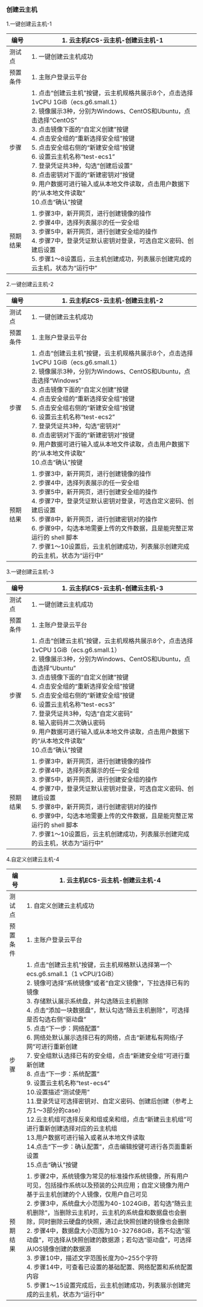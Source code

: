 ### 创建云主机

1.一键创建云主机-1

| 编号     | 1. 云主机ECS-云主机-创建云主机-1                             |
| -------- | ------------------------------------------------------------ |
| 测试点   | 1. 一键创建云主机成功                                        |
| 预置条件 | 1. 主账户登录云平台                                          |
| 步骤     | 1. 点击“创建云主机”按键，云主机规格共展示8个，点击选择1vCPU 1GiB（ecs.g6.small.1）<br />2. 镜像展示3种，分别为Windows、CentOS和Ubuntu，点击选择“CentOS”<br />3. 点击镜像下面的“自定义创建”按键<br />4. 点击安全组的“重新选择安全组”按键<br />5. 点击安全组右侧的“新建安全组”按键<br />6. 设置云主机名称“test-ecs1”<br />7. 登录凭证共3种，勾选“创建后设置”<br />8. 点击密钥对下面的“新建密钥对”按键<br />9. 用户数据可进行输入或从本地文件读取，点击用户数据下的“从本地文件读取”<br />10.点击“确认”按键 |
| 预期结果 | 1. 步骤3中，新开网页，进行创建镜像的操作<br />2. 步骤4中，选择列表展示的任一安全组<br />3. 步骤5中，新开网页，进行创建安全组的操作<br />4. 步骤7中，登录凭证默认密钥对登录，可选自定义密码、创建后设置<br />5. 步骤1～8设置后，云主机创建成功，列表展示创建完成的云主机，状态为“运行中” |

2.一键创建云主机-2

| 编号     | 1. 云主机ECS-云主机-创建云主机-2                             |
| -------- | ------------------------------------------------------------ |
| 测试点   | 1. 一键创建云主机成功                                        |
| 预置条件 | 1. 主账户登录云平台                                          |
| 步骤     | 1. 点击“创建云主机”按键，云主机规格共展示8个，点击选择1vCPU 1GiB（ecs.g6.small.1）<br />2. 镜像展示3种，分别为Windows、CentOS和Ubuntu，点击选择“Windows”<br />3. 点击镜像下面的“自定义创建”按键<br />4. 点击安全组的“重新选择安全组”按键<br />5. 点击安全组右侧的“新建安全组”按键<br />6. 设置云主机名称“test-ecs2”<br />7. 登录凭证共3种，勾选“密钥对”<br />8. 点击密钥对下面的“新建密钥对”按键<br />9. 用户数据可进行输入或从本地文件读取，点击用户数据下的“从本地文件读取”<br />10.点击“确认”按键 |
| 预期结果 | 1. 步骤3中，新开网页，进行创建镜像的操作<br />2. 步骤4中，选择列表展示的任一安全组<br />3. 步骤5中，新开网页，进行创建安全组的操作<br />4. 步骤7中，登录凭证默认密钥对登录，可选自定义密码、创建后设置<br />5. 步骤8中，新开网页，进行创建密钥对的操作<br />6. 步骤9中，勾选本地需要上传的文件数据，且是能完整正常运行的 shell 脚本<br />7. 步骤1～10设置后，云主机创建成功，列表展示创建完成的云主机，状态为“运行中” |

3.一键创建云主机-3

| 编号     | 1. 云主机ECS-云主机-创建云主机-3                             |
| -------- | ------------------------------------------------------------ |
| 测试点   | 1. 一键创建云主机成功                                        |
| 预置条件 | 1. 主账户登录云平台                                          |
| 步骤     | 1. 点击“创建云主机”按键，云主机规格共展示8个，点击选择1vCPU 1GiB（ecs.g6.small.1）<br />2. 镜像展示3种，分别为Windows、CentOS和Ubuntu，点击选择“Ubuntu”<br />3. 点击镜像下面的“自定义创建”按键<br />4. 点击安全组的“重新选择安全组”按键<br />5. 点击安全组右侧的“新建安全组”按键<br />6. 设置云主机名称“test-ecs3”<br />7. 登录凭证共3种，勾选“自定义密码”<br />8. 输入密码并二次确认密码<br />9. 用户数据可进行输入或从本地文件读取，点击用户数据下的“从本地文件读取”<br />10.点击“确认”按键 |
| 预期结果 | 1. 步骤3中，新开网页，进行创建镜像的操作<br />2. 步骤4中，选择列表展示的任一安全组<br />3. 步骤5中，新开网页，进行创建安全组的操作<br />4. 步骤7中，登录凭证默认密钥对登录，可选自定义密码、创建后设置<br />5. 步骤8中，新开网页，进行创建密钥对的操作<br />6. 步骤9中，勾选本地需要上传的文件数据，且是能完整正常运行的 shell 脚本<br />7. 步骤1～10设置后，云主机创建成功，列表展示创建完成的云主机，状态为“运行中” |

4.自定义创建云主机-4

| 编号     | 1. 云主机ECS-云主机-创建云主机-4                             |
| -------- | ------------------------------------------------------------ |
| 测试点   | 1. 自定义创建云主机成功                                      |
| 预置条件 | 1. 主账户登录云平台                                          |
| 步骤     | 1. 点击“创建云主机”按键，云主机规格默认选择第一个ecs.g6.small.1（1 vCPU/1GiB）<br />2. 镜像可选择“系统镜像”或者“自定义镜像”，下拉选择已有的镜像<br />3. 存储默认展示系统盘，并勾选随云主机删除<br />4. 点击“添加一块数据盘”，默认勾选“随云主机删除”，可选择是否勾选右侧“驱动盘”<br />5. 点击“下一步：网络配置”<br />6. 网络处默认展示选择已有的网络，点击“新建私有网络/子网”可进行重新创建<br />7. 安全组默认选择已有的安全组，点击“新建安全组”可进行重新创建<br />8. 点击“下一步：系统配置”<br />9. 设置云主机名称“test-ecs4”<br />10.设置描述“测试使用”<br />11.登录凭证可选择密钥对、自定义密码、创建后创建（参考上方1～3部分的case）<br />12.云主机组可选择反亲和组或亲和组，点击“新建云主机组”可进行重新创建选择对应的云主机组<br />13.用户数据可进行输入或者从本地文件读取<br />14.点击“下一步：确认配置”，点击编辑按键可进行各页面重新设置<br />15.点击“确认”按键 |
| 预期结果 | 1. 步骤2中，系统镜像为常见的标准操作系统镜像，所有用户可见，包括操作系统以及预装的公共应用；自定义镜像为用户基于云主机创建的个人镜像，仅用户自己可见<br />2. 步骤3中，系统盘大小范围为40-1024GiB，若勾选”随云主机删除“，当删除云主机时，云主机的系统盘和数据盘也会删除，同时删除云硬盘的快照，通过此快照创建的镜像也会删除<br />2. 步骤4中，数据盘大小范围为10-32768GiB，若不勾选“驱动盘”，可选择从快照创建的数据源；若勾选“驱动盘”，可选择从IOS镜像创建的数据源<br />3. 步骤10中，描述文字范围长度为0~255个字符<br />4. 步骤14中，可查看已设置的基础配置、网络配置和系统配置内容<br />5. 步骤1～15设置完成后，云主机创建成功，列表展示创建完成的云主机，状态为“运行中” |


